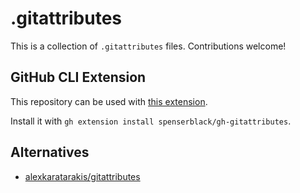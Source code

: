 # .gitattributes

This is a collection of `.gitattributes` files. Contributions welcome!

## GitHub CLI Extension

This repository can be used with [this extension][extension].

Install it with `gh extension install spenserblack/gh-gitattributes`.

## Alternatives

- [alexkaratarakis/gitattributes](https://github.com/alexkaratarakis/gitattributes)

[extension]: https://github.com/spenserblack/gh-gitattributes
